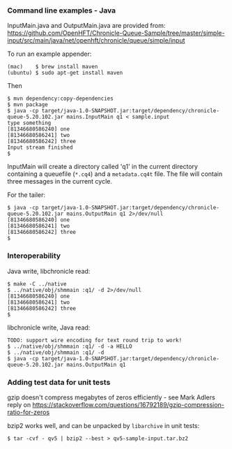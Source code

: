 
### Command line examples - Java

InputMain.java and OutputMain.java are provided from:
https://github.com/OpenHFT/Chronicle-Queue-Sample/tree/master/simple-input/src/main/java/net/openhft/chronicle/queue/simple/input

To run an example appender:

    (mac)    $ brew install maven
    (ubuntu) $ sudo apt-get install maven

Then

    $ mvn dependency:copy-dependencies
    $ mvn package
    $ java -cp target/java-1.0-SNAPSHOT.jar:target/dependency/chronicle-queue-5.20.102.jar mains.InputMain q1 < sample.input
    type something
    [81346680586240] one
    [81346680586241] two
    [81346680586242] three
    Input stream finished
    $

InputMain will create a directory called 'q1' in the current directory containing a queuefile (`*.cq4`) and a `metadata.cq4t` file. The file will contain three messages in the current cycle.

For the tailer:

    $ java -cp target/java-1.0-SNAPSHOT.jar:target/dependency/chronicle-queue-5.20.102.jar mains.OutputMain q1 2>/dev/null
    [81346680586240] one
    [81346680586241] two
    [81346680586242] three
    $

### Interoperability

Java write, libchronicle read:

    $ make -C ../native
    $ ../native/obj/shmmain :q1/ -d 2>/dev/null
    [81346680586240] one
    [81346680586241] two
    [81346680586242] three
    $

libchronicle write, Java read:

    TODO: support wire encoding for text round trip to work!
    $ ../native/obj/shmmain :q1/ -d -a HELLO
    $ ../native/obj/shmmain :q1/ -d
    $ java -cp target/java-1.0-SNAPSHOT.jar:target/dependency/chronicle-queue-5.20.102.jar mains.OutputMain q1


### Adding test data for unit tests

gzip doesn't compress megabytes of zeros efficiently - see Mark Adlers reply on
https://stackoverflow.com/questions/16792189/gzip-compression-ratio-for-zeros

bzip2 works well, and can be unpacked by `libarchive` in unit tests:

    $ tar -cvf - qv5 | bzip2 --best > qv5-sample-input.tar.bz2

